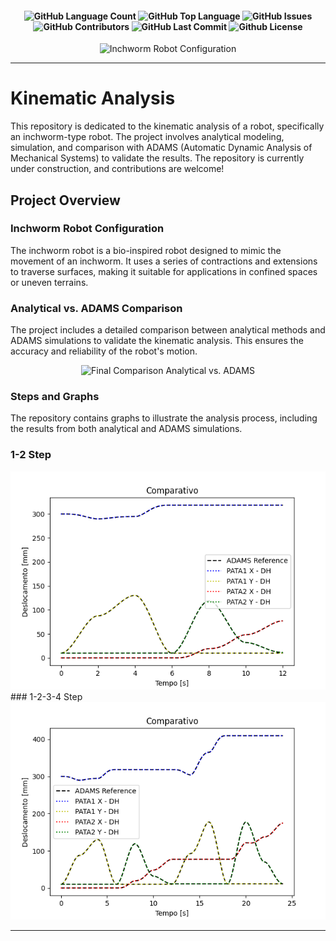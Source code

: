 <h4 align="center"> 
  <img alt="GitHub Language Count" src="https://img.shields.io/github/languages/count/isimanufatura/KinematicAnalysis" /> 
  <img alt="GitHub Top Language" src="https://img.shields.io/github/languages/top/isimanufatura/KinematicAnalysis" />  
  <img alt="GitHub Issues" src="https://img.shields.io/github/issues/isimanufatura/KinematicAnalysis" /> 
  <img alt="GitHub Contributors" src="https://img.shields.io/github/contributors/isimanufatura/KinematicAnalysis" /> 
  <img alt="GitHub Last Commit" src="https://img.shields.io/github/last-commit/isimanufatura/KinematicAnalysis" /> 
  <img alt="Github License" src="https://img.shields.io/github/license/isimanufatura/KinematicAnalysis" /> 
</h4>

<div align="center">
  <img src="https://github.com/user-attachments/assets/e868ca45-f40d-44e8-8955-5514e6d0603f" alt="Inchworm Robot Configuration" />
</div>

---
# Kinematic Analysis

This repository is dedicated to the kinematic analysis of a robot, specifically an inchworm-type robot. The project involves analytical modeling, simulation, and comparison with ADAMS (Automatic Dynamic Analysis of Mechanical Systems) to validate the results. The repository is currently under construction, and contributions are welcome!

## Project Overview

### Inchworm Robot Configuration

The inchworm robot is a bio-inspired robot designed to mimic the movement of an inchworm. It uses a series of contractions and extensions to traverse surfaces, making it suitable for applications in confined spaces or uneven terrains.


### Analytical vs. ADAMS Comparison

The project includes a detailed comparison between analytical methods and ADAMS simulations to validate the kinematic analysis. This ensures the accuracy and reliability of the robot's motion.

<div align="center">
  <img src="https://github.com/user-attachments/assets/c6f5bff0-4ca7-4764-b45a-28abd2daa874" alt="Final Comparison Analytical vs. ADAMS" />
</div>

### Steps and Graphs

The repository contains graphs to illustrate the analysis process, including the results from both analytical and ADAMS simulations.

### 1-2 Step
<div align="center">
  <img src="Result/Graph_ADAMS_PROG_STEP1.png" alt="Steps and Graphs" />
</div>
### 1-2-3-4 Step
<div align="center">
  <img src="Result/Graph_ADAMS_PROG_STEP2.png" alt="Steps and Graphs" />
</div>

---
